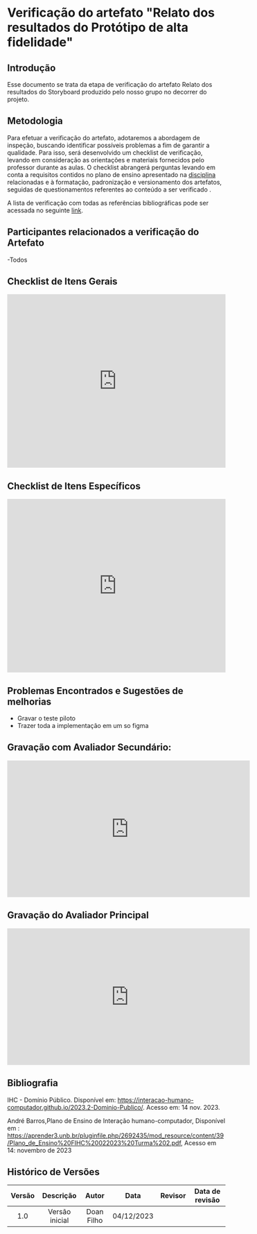 # Verificação do artefato "Relato dos resultados do Protótipo de alta fidelidade"

## Introdução

Esse documento se trata da etapa de verificação do artefato Relato dos resultados do Storyboard produzido pelo nosso grupo no decorrer do projeto.


## Metodologia

Para efetuar a verificação do artefato, adotaremos a abordagem de inspeção, buscando identificar possíveis problemas a fim de garantir a qualidade. Para isso, será desenvolvido um checklist de verificação, levando em consideração as orientações e materiais fornecidos pelo professor durante as aulas. O checklist abrangerá perguntas levando em conta a requisitos contidos no plano de ensino apresentado na [disciplina](https://aprender3.unb.br/pluginfile.php/2692435/mod_resource/content/39/Plano_de_Ensino%20FIHC%20022023%20Turma%202.pdf) relacionadas e à formatação, padronização e versionamento dos artefatos, seguidas de questionamentos referentes ao conteúdo a ser verificado .

A lista de verificação com todas as referências bibliográficas pode ser acessada no seguinte <a href = "https://docs.google.com/document/d/e/2PACX-1vQUOn-oEY0DjSJD33mpaOLZaZs0Lm1HdMwpOdHN6b_HQxRCr5TPxJispfK29IiM7w6hOZhFnVFXS-_P/pub">link</a>.


## Participantes relacionados a verificação do Artefato

-Todos

## Checklist de Itens Gerais
<iframe src="https://docs.google.com/spreadsheets/d/e/2PACX-1vTjurOltQ8buLmH9JwC1dvm3DaijTZcAxl4NPrMj5TWQ7QSZPtleytC5Bz52ZHk8UchQ1J7pKPVKUmq/pubhtml?widget=true&amp;headers=false"width="100%" height="400" frameborder="0" scrolling="no"></iframe>


## Checklist de Itens Específicos

<iframe src="https://docs.google.com/spreadsheets/d/e/2PACX-1vTjurOltQ8buLmH9JwC1dvm3DaijTZcAxl4NPrMj5TWQ7QSZPtleytC5Bz52ZHk8UchQ1J7pKPVKUmq/pubhtml?widget=true&amp;headers=false"width="100%" height="400" frameborder="0" scrolling="no"></iframe>

## Problemas Encontrados e Sugestões de melhorias 
- Gravar o teste piloto
- Trazer toda a implementação em um so figma 
## Gravação com Avaliador Secundário:
<iframe width="560" height="315" src="https://www.youtube.com/embed/MD6At70EYFM?si=K_ZBc8C4ijLU2XNw" title="YouTube video player" frameborder="0" allow="accelerometer; autoplay; clipboard-write; encrypted-media; gyroscope; picture-in-picture; web-share" allowfullscreen></iframe>

## Gravação do Avaliador Principal
<iframe width="560" height="315" src="https://www.youtube.com/embed/fWWTQaecfhE?si=aGu6vGDKMPDJ6B1O" title="YouTube video player" frameborder="0" allow="accelerometer; autoplay; clipboard-write; encrypted-media; gyroscope; picture-in-picture; web-share" allowfullscreen></iframe>



## Bibliografia

IHC - Domínio Público. Disponível em: <https://interacao-humano-computador.github.io/2023.2-Dominio-Publico/>. Acesso em: 14 nov. 2023.

André Barros,Plano de Ensino de Interação humano-computador, Disponível em : <https://aprender3.unb.br/pluginfile.php/2692435/mod_resource/content/39/Plano_de_Ensino%20FIHC%20022023%20Turma%202.pdf>, Acesso em 14: novembro de 2023 



## **Histórico de Versões**

| Versão |          Descrição              |     Autor      |      Data      |   Revisor     |    Data de revisão    |  
|:------:|:-------------------------------:|:--------------:|:--------------:|:-------------:|:---------------------:|
|  1.0   | Versão inicial |  Doan Filho |   04/12/2023   |    |         |